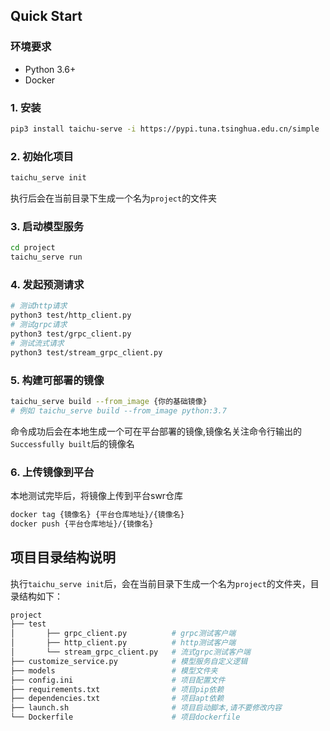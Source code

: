 

## Quick Start

### 环境要求
-   Python 3.6+
-   Docker


### 1. 安装

```bash
pip3 install taichu-serve -i https://pypi.tuna.tsinghua.edu.cn/simple
```

### 2. 初始化项目

```bash
taichu_serve init
```
执行后会在当前目录下生成一个名为`project`的文件夹

### 3. 启动模型服务

```bash
cd project
taichu_serve run
```

### 4. 发起预测请求

```bash
# 测试http请求
python3 test/http_client.py
# 测试grpc请求
python3 test/grpc_client.py
# 测试流式请求
python3 test/stream_grpc_client.py
```

### 5. 构建可部署的镜像

```bash
taichu_serve build --from_image {你的基础镜像} 
# 例如 taichu_serve build --from_image python:3.7
```
命令成功后会在本地生成一个可在平台部署的镜像,镜像名关注命令行输出的`Successfully built`后的镜像名

### 6. 上传镜像到平台
本地测试完毕后，将镜像上传到平台swr仓库
```bash
docker tag {镜像名} {平台仓库地址}/{镜像名}
docker push {平台仓库地址}/{镜像名}
```


## 项目目录结构说明
执行`taichu_serve init`后，会在当前目录下生成一个名为`project`的文件夹，目录结构如下：
```bash
project
├── test
│       ├── grpc_client.py          # grpc测试客户端
│       ├── http_client.py          # http测试客户端
│       └── stream_grpc_client.py   # 流式grpc测试客户端
├── customize_service.py            # 模型服务自定义逻辑
├── models                          # 模型文件夹
├── config.ini                      # 项目配置文件
├── requirements.txt                # 项目pip依赖
├── dependencies.txt                # 项目apt依赖
├── launch.sh                       # 项目启动脚本,请不要修改内容
└── Dockerfile                      # 项目dockerfile
```




